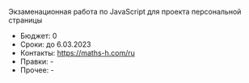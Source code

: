 Экзаменационная работа по JavaScript для проекта персональной страницы
- Бюджет: 0
- Сроки: до 6.03.2023
- Контакты: https://maths-h.com/ru
- Правки: -
- Прочее: -
